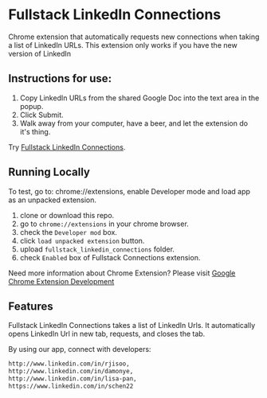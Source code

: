 # Fullstack LinkedIn Connections 
Chrome extension that automatically requests new connections when taking a list of LinkedIn URLs. This extension only works if you have the new version of LinkedIn

## Instructions for use:

1. Copy LinkedIn URLs from the shared Google Doc into the text area in the popup.
2. Click Submit.
3. Walk away from your computer, have a beer, and let the extension do it's thing. 

Try [Fullstack LinkedIn Connections](https://chrome.google.com/webstore/detail/fullstack-connections/imjfnfhbjgepkghaegdoojofncfgoamm).

## Running Locally

To test, go to: chrome://extensions, enable Developer mode and load app as an unpacked extension.

1. clone or download this repo.
1. go to `chrome://extensions` in your chrome browser.
1. check the `Developer mod` box.
1. click `load unpacked extension` button.
1. upload `fullstack_linkedin_connections` folder.
1. check `Enabled` box of Fullstack Connections extension.


Need more information about Chrome Extension? Please visit [Google Chrome Extension Development](http://developer.chrome.com/extensions/devguide.html)

## Features

Fullstack LinkedIn Connections takes a list of LinkedIn Urls. It automatically opens LinkedIn Url in new tab, requests, and closes the tab. 

By using our app, connect with developers:

```sh
http://www.linkedin.com/in/rjisoo,
http://www.linkedin.com/in/damonye,
http://www.linkedin.com/in/lisa-pan,
https://www.linkedin.com/in/schen22
```